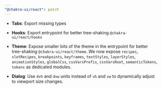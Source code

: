 ```yaml
---
"@chakra-ui/react": patch
---
```


- **Tabs**: Export missing types

- **Hooks**: Export entrypoint for better tree-shaking `@chakra-ui/react/hooks`

- **Theme**: Expose smaller bits of the theme in the entrypoint for better
  tree-shaking `@chakra-ui/react/theme`. We now expose `recipes`, `slotRecipes`,
  `breakpoints`, `keyframes`, `textStyles`, `layerStyles`, `animationStyles`,
  `globalCss`, `cssVarsPrefix`, `cssVarsRoot`, `semanticTokens`, `tokens` as
  dedicated modules.

- **Dialog**: Use `dvh` and `dvw` units instead of `vh` and `vw` to dynamically
  adjust to viewport size changes.
